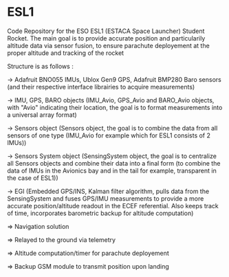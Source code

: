 # ESL1

Code Repository for the ESO ESL1 (ESTACA Space Launcher) Student Rocket.
The main goal is to provide accurate position and particularily altitude data via sensor fusion, to ensure parachute deployement at the proper altitude and tracking of the rocket

Structure is as follows :

-> Adafruit BNO055 IMUs, Ublox Gen9 GPS, Adafruit BMP280 Baro sensors (and their respective interface librairies to acquire measurements)

-> IMU, GPS, BARO objects (IMU_Avio, GPS_Avio and BARO_Avio objects, with "Avio" indicating their location, the goal is to format measurements into a universal array format) 

-> Sensors object (Sensors object, the goal is to combine the data from all sensors of one type (IMU_Avio for example which for ESL1 consists of 2 IMUs))

-> Sensors System object (SensingSystem object, the goal is to centralize all Sensors objects and combine their data into a final form (to combine the data of IMUs in the Avionics bay and in the tail for example, transparent in the case of ESL1))

-> EGI (Embedded GPS/INS, Kalman filter algorithm, pulls data from the SensingSystem and fuses GPS/IMU measurements to provide a more accurate position/altitude readout in the ECEF referential. Also keeps track of time, incorporates barometric backup for altitude computation)

=> Navigation solution

=> Relayed to the ground via telemetry

=> Altitude computation/timer for parachute deployement

=> Backup GSM module to transmit position upon landing
